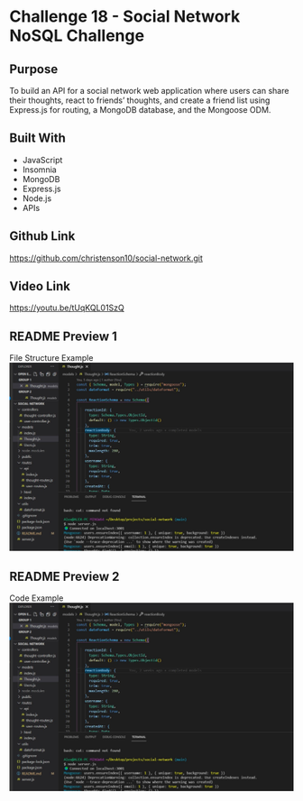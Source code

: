 # Challenge 18 - Social Network NoSQL Challenge

## Purpose
To build an API for a social network web application where users can share their thoughts, react to friends’ thoughts, and create a friend list using Express.js for routing, a MongoDB database, and the Mongoose ODM.

## Built With
* JavaScript
* Insomnia
* MongoDB
* Express.js
* Node.js
* APIs

## Github Link
https://github.com/christenson10/social-network.git
## Video Link
https://youtu.be/tUqKQL01SzQ

## README Preview 1
File Structure Example
![Screenshot1](social-network1.jpg)

## README Preview 2
Code Example
![Screenshot1](social-network2.jpg)